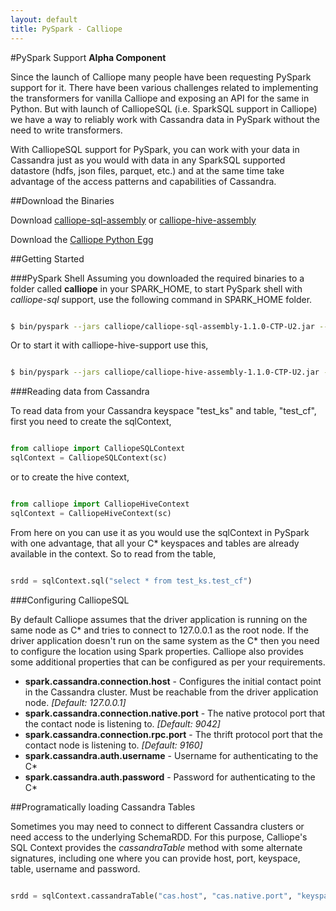 ```yaml
---
layout: default
title: PySpark - Calliope
---
```

#PySpark Support
**Alpha Component**

Since the launch of Calliope many people have been requesting PySpark support for it. There have been various challenges related to implementing the transformers for vanilla Calliope and exposing an API for the same in Python. But with launch of CalliopeSQL (i.e. SparkSQL support in Calliope) we have a way to reliably work with Cassandra data in PySpark without the need to write transformers.

With CalliopeSQL support for PySpark, you can work with your data in Cassandra just as you would with data in any SparkSQL supported datastore (hdfs, json files, parquet, etc.) and at the same time take advantage of the access patterns and capabilities of Cassandra.

##Download the Binaries

Download [calliope-sql-assembly](http://downloads.tuplejump.com/calliope-sql-assembly-1.1.0-CTP-U2.jar) or [calliope-hive-assembly](http://downloads.tuplejump.com/calliope-hive-assembly-1.1.0-CTP-U2.jar)

Download the [Calliope Python Egg](http://downloads.tuplejump.com/calliope-0.0.1-py2.7.egg)

##Getting Started

###PySpark Shell
Assuming you downloaded the required binaries to a folder called **calliope** in your SPARK_HOME, to start PySpark shell with *calliope-sql* support, use the following command in SPARK_HOME folder.

```sh

$ bin/pyspark --jars calliope/calliope-sql-assembly-1.1.0-CTP-U2.jar --driver-class-path calliope/calliope-sql-assembly-1.1.0-CTP-U2.jar --py-files calliope/calliope-0.0.1-py2.7.egg

```

Or to start it with calliope-hive-support use this,

```sh

$ bin/pyspark --jars calliope/calliope-hive-assembly-1.1.0-CTP-U2.jar --driver-class-path calliope/calliope-hive-assembly-1.1.0-CTP-U2.jar --py-files calliope/calliope-0.0.1-py2.7.egg

```

###Reading data from Cassandra

To read data from your Cassandra keyspace "test_ks" and table, "test_cf", first you need to create the sqlContext,

```python

from calliope import CalliopeSQLContext
sqlContext = CalliopeSQLContext(sc)

```

or to create the hive context,

```python

from calliope import CalliopeHiveContext
sqlContext = CalliopeHiveContext(sc)

```

From here on you can use it as you would use the sqlContext in PySpark with one advantage, that all your C\* keyspaces and tables are already available in the context. So to read from the table,

```python

srdd = sqlContext.sql("select * from test_ks.test_cf")

```

###Configuring CalliopeSQL

By default Calliope assumes that the driver application is running on the same node as C\* and tries to connect to 127.0.0.1 as the root node. If the driver application doesn't run on the same system as the C\* then you need to configure the location using Spark properties. Calliope also provides some additional properties that can be configured as per your requirements.

* __spark.cassandra.connection.host__ - Configures the initial contact point in the Cassandra cluster. Must be reachable from the driver application node. _[Default: 127.0.0.1]_
* __spark.cassandra.connection.native.port__ - The native protocol port that the contact node is listening to. _[Default: 9042]_
* __spark.cassandra.connection.rpc.port__ - The thrift protocol port that the contact node is listening to. _[Default: 9160]_
* __spark.cassandra.auth.username__ - Username for authenticating to the C\* 
* __spark.cassandra.auth.password__ - Password for authenticating to the C\* 

##Programatically loading Cassandra Tables

Sometimes you may need to connect to different Cassandra clusters or need access to the underlying SchemaRDD. For this purpose, Calliope's SQL Context provides the *cassandraTable* method with some alternate signatures, including one where you can provide host, port, keyspace, table, username and password.

```python

srdd = sqlContext.cassandraTable("cas.host", "cas.native.port", "keyspace", "table")

```
